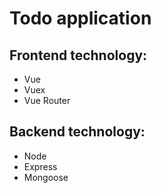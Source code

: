 <h1>Todo application</h1>

<h2>Frontend technology:</h2>
 <ul>
  <li>Vue</li>
  <li>Vuex</li>
  <li>Vue Router</li>
</ul>

<h2>Backend technology:</h2>
 <ul>
  <li>Node</li>
  <li>Express</li>
  <li>Mongoose</li>
</ul>
